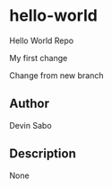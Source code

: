 hello-world
===========

Hello World Repo

My first change

Change from new branch

## Author
Devin Sabo

## Description
None
